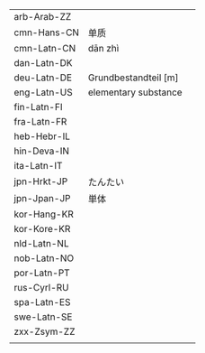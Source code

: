 | | | |
|-|-|-|
| arb-Arab-ZZ |  |  |
| cmn-Hans-CN | 单质 |  |
| cmn-Latn-CN | dān zhì |  |
| dan-Latn-DK |  |  |
| deu-Latn-DE | Grundbestandteil [m] |  |
| eng-Latn-US | elementary substance |  |
| fin-Latn-FI |  |  |
| fra-Latn-FR |  |  |
| heb-Hebr-IL |  |  |
| hin-Deva-IN |  |  |
| ita-Latn-IT |  |  |
| jpn-Hrkt-JP | たんたい |  |
| jpn-Jpan-JP | 単体 |  |
| kor-Hang-KR |  |  |
| kor-Kore-KR |  |  |
| nld-Latn-NL |  |  |
| nob-Latn-NO |  |  |
| por-Latn-PT |  |  |
| rus-Cyrl-RU |  |  |
| spa-Latn-ES |  |  |
| swe-Latn-SE |  |  |
| zxx-Zsym-ZZ |  |  |
|  |  |  |